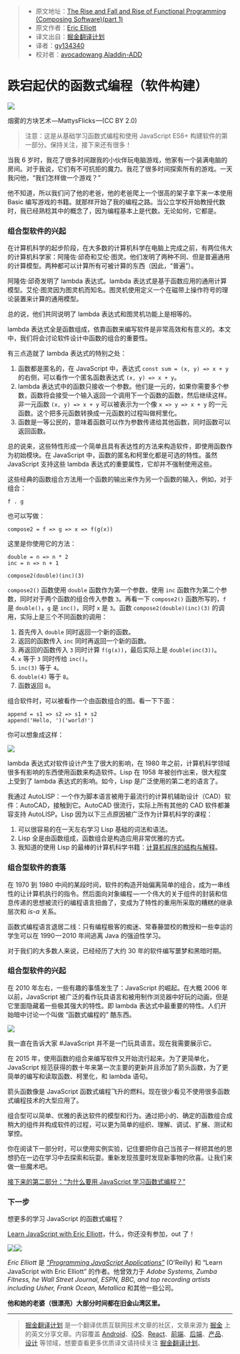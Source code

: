 > * 原文地址：[The Rise and Fall and Rise of Functional Programming (Composing Software)(part 1)](https://medium.com/javascript-scene/the-rise-and-fall-and-rise-of-functional-programming-composable-software-c2d91b424c8c)
> * 原文作者：[Eric Elliott](https://medium.com/@_ericelliott?source=post_header_lockup)
> * 译文出自：[掘金翻译计划](https://github.com/xitu/gold-miner)
> * 译者：[gy134340](https://github.com/gy134340)
> * 校对者：[avocadowang](https://github.com/avocadowang),[Aladdin-ADD](https://github.com/Aladdin-ADD)

# 跌宕起伏的函数式编程（软件构建）

<img class="progressiveMedia-noscript js-progressiveMedia-inner" src="https://cdn-images-1.medium.com/max/800/1*uVpU7iruzXafhU2VLeH4lw.jpeg">

烟雾的方块艺术 —MattysFlicks —(CC BY 2.0)

> 注意：这是从基础学习函数式编程和使用 JavaScript ES6+ 构建软件的第一部分。保持关注，接下来还有很多！

当我 6 岁时，我花了很多时间跟我的小伙伴玩电脑游戏，他家有一个装满电脑的房间。对于我说，它们有不可抗拒的魔力。我花了很多时间探索所有的游戏。一天我问他，“我们怎样做一个游戏？”

他不知道，所以我们问了他的老爸，他的老爸爬上一个很高的架子拿下来一本使用 Basic 编写游戏的书籍。就那样开始了我的编程之路。当公立学校开始教授代数时，我已经熟稔其中的概念了，因为编程基本上是代数。无论如何，它都是。

### 组合型软件的兴起

在计算机科学的起步阶段，在大多数的计算机科学在电脑上完成之前，有两位伟大的计算机科学家：阿隆佐·邱奇和艾伦·图灵。他们发明了两种不同、但是普遍通用的计算模型。两种都可以计算所有可被计算的东西（因此，“普遍”）。

阿隆佐·邱奇发明了 lambda 表达式。lambda 表达式是基于函数应用的通用计算模型。艾伦·图灵因为图灵机而知名。图灵机使用定义一个在磁带上操作符号的理论装置来计算的通用模型。

总的说，他们共同说明了 lambda 表达式和图灵机功能上是相等的。

lambda 表达式全是函数组成，依靠函数来编写软件是非常高效和有意义的。本文中，我们将会讨论软件设计中函数的组合的重要性。

有三点造就了 lambda 表达式的特别之处：

1. 函数都是匿名的，在 JavaScript 中，表达式 `const sum = (x, y) => x + y` 的右侧，可以看作一个匿名函数表达式 `(x, y) => x + y`。
2. lambda 表达式中的函数只接收一个参数。他们是一元的，如果你需要多个参数，函数将会接受一个输入返回一个调用下一个函数的函数，然后继续这样。非一元函数 `(x, y) => x + y` 可以被表示为一个像 `x => y => x + y` 的一元函数。这个把多元函数转换成一元函数的过程叫做柯里化。
3. 函数是一等公民的，意味着函数可以作为参数传递给其他函数，同时函数可以返回函数。

总的说来，这些特性形成一个简单且具有表达性的方法来构造软件，即使用函数作为初始模块。在 JavaScript 中，函数的匿名和柯里化都是可选的特性。虽然 JavaScript 支持这些 lambda 表达式的重要属性，它却并不强制使用这些。

这些经典的函数组合方法用一个函数的输出来作为另一个函数的输入，例如，对于组合：

	f . g
	
也可以写做：

	compose2 = f => g => x => f(g(x))
	
这里是你使用它的方法：
	
	double = n => n * 2
	inc = n => n + 1
	
	compose2(double)(inc)(3)

`compose2()` 函数使用 `double` 函数作为第一个参数，使用 `inc` 函数作为第二个参数，同时对于两个函数的组合传入参数 `3`。再看一下 `compose2()` 函数所写的，`f` 是 `double()`，`g` 是 `inc()`，同时 `x` 是 `3`。函数 `compose2(double)(inc)(3)` 的调用，实际上是三个不同函数的调用：

1. 首先传入 `double` 同时返回一个新的函数。
2. 返回的函数传入 `inc` 同时再返回一个新的函数。
3. 再返回的函数传入 `3` 同时计算 `f(g(x))`，最后实际上是 `double(inc(3))`。
4. `x` 等于 `3` 同时传给 `inc()`。
5. `inc(3)` 等于 `4`。
6. `double(4)` 等于 `8`。
7. 函数返回 `8`。

组合软件时，可以被看作一个由函数组合的图。看一下下面：
	
	append = s1 => s2 => s1 + s2
	append('Hello, ')('world!')

你可以想象成这样：

<img class="progressiveMedia-noscript js-progressiveMedia-inner" src="https://cdn-images-1.medium.com/max/800/1*LSXnRbKzQ4yhq1fjZjvq6Q.png">

lambda 表达式对软件设计产生了很大的影响，在 1980 年之前，计算机科学领域很多有影响的东西使用函数来构造软件。Lisp 在 1958 年被创作出来，很大程度上受到了 lambda 表达式的影响。如今，Lisp 是广泛使用的第二老的语言了。

我通过 AutoLISP：一个作为脚本语言被用于最流行的计算机辅助设计（CAD）软件：AutoCAD，接触到它。AutoCAD 很流行，实际上所有其他的 CAD 软件都兼容支持 AutoLISP。Lisp 因为以下三点原因被广泛作为计算机科学的课程：

1. 可以很容易的在一天左右学习 Lisp 基础的词法和语法。
2. Lisp 全是由函数组成，函数组合是构造应用非常优雅的方式。
3. 我知道的使用 Lisp 的最棒的计算机科学书籍：[计算机程序的结构与解释](https://www.amazon.com/Structure-Interpretation-Computer-Programs-Engineering/dp/0262510871/ref=as_li_ss_tl?ie=UTF8&amp;linkCode=ll1&amp;tag=eejs-20&amp;linkId=4896ed63eee8657b6379c2acd99dd3f3)。

### 组合型软件的衰落

在 1970 到 1980 中间的某段时间，软件的构造开始偏离简单的组合，成为一串线性的让计算机执行的指令。然后面向对象编程 — 一个伟大的关于组件的封装和信息传递的思想被流行的编程语言扭曲了，变成为了特性的重用所采取的糟糕的继承层次和 *is-a* 关系。

函数式编程语言退居二线：只有编程极客的痴迷、常春藤盟校的教授和一些幸运的学生可以在 1990 — 2010 年间逃离 Java 的强迫性学习。

对于我们的大多数人来说，已经经历了大约 30 年的软件编写噩梦和黑暗时期。

### 组合型软件的兴起

在 2010 年左右，一些有趣的事情发生了：JavaScript 的崛起。在大概 2006 年以前，JavaScript 被广泛的看作玩具语言和被用制作浏览器中好玩的动画，但是它里面隐藏着一些极其强大的特性。即 lambda 表达式中最重要的特性。人们开始暗中讨论一个叫做 “函数式编程的” 酷东西。

![](http://ww1.sinaimg.cn/large/006tNbRwgy1fekui0p6i3j30j50hcmyn.jpg)

我一直在告诉大家 #JavaScript 并不是一门玩具语言。现在我需要展示它。

在 2015 年，使用函数的组合来编写软件又开始流行起来。为了更简单化，JavaScript 规范获得的数十年来第一次主要的更新并且添加了箭头函数，为了更简单的编写和读取函数、柯里化，和 lambda 语句。

箭头函数像是 JavaScript 函数式编程飞升的燃料。现在很少看见不使用很多函数式编程技术的大型应用了。

组合型可以简单、优雅的表达软件的模型和行为。通过把小的、确定的函数组合成稍大的组件并构成软件的过程，可以更为简单的组织、理解、调试、扩展、测试和掌控。

你在阅读下一部分时，可以使用实例实验，记住要把你自己当孩子一样把其他的思想扔在一边在学习中去探索和玩耍。重新发现孩童时发现新事物的欣喜。让我们来做一些魔术吧。

[接下来的第二部分：“为什么要用 JavaScript 学习函数式编程？”](https://github.com/xitu/gold-miner/blob/master/TODO/why-learn-functional-programming-in-javascript-composing-software.md)

### 下一步

想更多的学习 JavaScript 的函数式编程？

[Learn JavaScript with Eric Elliott](http://ericelliottjs.com/product/lifetime-access-pass/)，什么，你还没有参加，out 了！

[![](https://cdn-images-1.medium.com/freeze/max/30/1*3njisYUeHOdyLCGZ8czt_w.jpeg?q=20)![](https://cdn-images-1.medium.com/max/800/1*3njisYUeHOdyLCGZ8czt_w.jpeg)](https://ericelliottjs.com/product/lifetime-access-pass/)


*Eric Elliott* 是 [*“Programming JavaScript Applications”*](http://pjabook.com) (O’Reilly) 和 “Learn JavaScript with Eric Elliott” 的作者。他曾效力于 *Adobe Systems, Zumba Fitness, he Wall Street Journal, ESPN, BBC, and top recording artists including Usher, Frank Ocean, Metallica* 和其他一些公司。

**他和她的老婆（很漂亮）大部分时间都在旧金山湾区里。**


---

> [掘金翻译计划](https://github.com/xitu/gold-miner) 是一个翻译优质互联网技术文章的社区，文章来源为 [掘金](https://juejin.im) 上的英文分享文章。内容覆盖 [Android](https://github.com/xitu/gold-miner#android)、[iOS](https://github.com/xitu/gold-miner#ios)、[React](https://github.com/xitu/gold-miner#react)、[前端](https://github.com/xitu/gold-miner#前端)、[后端](https://github.com/xitu/gold-miner#后端)、[产品](https://github.com/xitu/gold-miner#产品)、[设计](https://github.com/xitu/gold-miner#设计) 等领域，想要查看更多优质译文请持续关注 [掘金翻译计划](https://github.com/xitu/gold-miner)。
